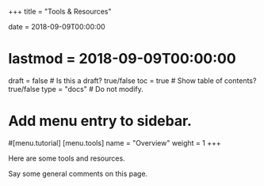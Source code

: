 +++
title = "Tools & Resources"

date = 2018-09-09T00:00:00
# lastmod = 2018-09-09T00:00:00

draft = false  # Is this a draft? true/false
toc = true  # Show table of contents? true/false
type = "docs"  # Do not modify.

# Add menu entry to sidebar.
#[menu.tutorial]
[menu.tools] 
  name = "Overview"
  weight = 1
+++

Here are some tools and resources. 

Say some general comments on this page. 

